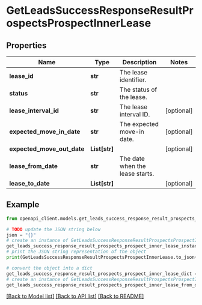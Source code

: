 # GetLeadsSuccessResponseResultProspectsProspectInnerLease


## Properties

Name | Type | Description | Notes
------------ | ------------- | ------------- | -------------
**lease_id** | **str** | The lease identifier. | 
**status** | **str** | The status of the lease. | 
**lease_interval_id** | **str** | The lease interval ID. | [optional] 
**expected_move_in_date** | **str** | The expected move-in date. | [optional] 
**expected_move_out_date** | **List[str]** |  | [optional] 
**lease_from_date** | **str** | The date when the lease starts. | 
**lease_to_date** | **List[str]** |  | [optional] 

## Example

```python
from openapi_client.models.get_leads_success_response_result_prospects_prospect_inner_lease import GetLeadsSuccessResponseResultProspectsProspectInnerLease

# TODO update the JSON string below
json = "{}"
# create an instance of GetLeadsSuccessResponseResultProspectsProspectInnerLease from a JSON string
get_leads_success_response_result_prospects_prospect_inner_lease_instance = GetLeadsSuccessResponseResultProspectsProspectInnerLease.from_json(json)
# print the JSON string representation of the object
print(GetLeadsSuccessResponseResultProspectsProspectInnerLease.to_json())

# convert the object into a dict
get_leads_success_response_result_prospects_prospect_inner_lease_dict = get_leads_success_response_result_prospects_prospect_inner_lease_instance.to_dict()
# create an instance of GetLeadsSuccessResponseResultProspectsProspectInnerLease from a dict
get_leads_success_response_result_prospects_prospect_inner_lease_from_dict = GetLeadsSuccessResponseResultProspectsProspectInnerLease.from_dict(get_leads_success_response_result_prospects_prospect_inner_lease_dict)
```
[[Back to Model list]](../README.md#documentation-for-models) [[Back to API list]](../README.md#documentation-for-api-endpoints) [[Back to README]](../README.md)


